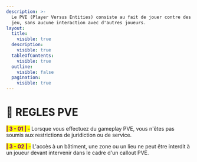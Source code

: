 ```yaml
---
description: >-
  Le PVE (Player Versus Entities) consiste au fait de jouer contre des PNJ du
  jeu, sans aucune interaction avec d'autres joueurs.
layout:
  title:
    visible: true
  description:
    visible: true
  tableOfContents:
    visible: true
  outline:
    visible: false
  pagination:
    visible: true
---
```


# 👮 REGLES PVE

<mark style="color:purple;">**| 3 - 01 | -**</mark> Lorsque vous effectuez du gameplay PVE, vous n'êtes pas soumis aux restrictions de juridiction ou de service.

<mark style="color:purple;">**| 3 - 02 | -**</mark> L'accès à un bâtiment, une zone ou un lieu ne peut être interdit à un joueur devant intervenir dans le cadre d'un callout PVE.
